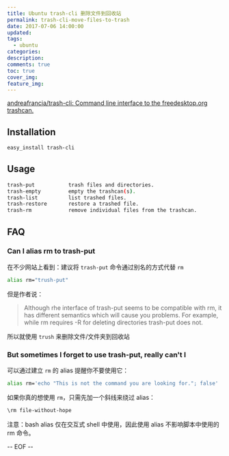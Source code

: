 ```yaml
---
title: Ubuntu trash-cli 删除文件到回收站
permalink: trash-cli-move-files-to-trash
date: 2017-07-06 14:00:00
updated:
tags:
  - ubuntu
categories:
description:
comments: true
toc: true
cover_img:
feature_img:
---
```


[andreafrancia/trash-cli: Command line interface to the freedesktop.org trashcan.](https://github.com/andreafrancia/trash-cli)

## Installation

```bash
easy_install trash-cli
```

<!-- more -->

## Usage

```bash
trash-put           trash files and directories.
trash-empty         empty the trashcan(s).
trash-list          list trashed files.
trash-restore       restore a trashed file.
trash-rm            remove individual files from the trashcan.
```

## FAQ

### Can I alias rm to trash-put

在不少网站上看到：建议将 `trash-put` 命令通过别名的方式代替 `rm`

```bash
alias rm="trush-put"
```

但是作者说：

> Although rhe interface of trash-put seems to be compatible with rm, it has different semantics which will cause you problems. For example, while rm requires -R for deleting directories trash-put does not.

所以就使用 `trush` 来删除文件/文件夹到回收站

### But sometimes I forget to use trash-put, really can't I

可以通过建立 `rm` 的 alias 提醒你不要使用它：

```bash
alias rm='echo "This is not the command you are looking for."; false'
```

如果你真的想使用 `rm`，只需先加一个斜线来绕过 alias：

```bash
\rm file-without-hope
```

注意：bash alias 仅在交互式 shell 中使用，因此使用 alias 不影响脚本中使用的 rm 命令。

-- EOF --
